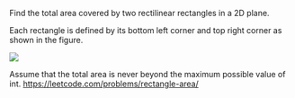 Find the total area covered by two rectilinear rectangles in a 2D plane.

Each rectangle is defined by its bottom left corner and top right corner as shown in the figure.

<img src="/static/images/problemset/rectangle_area.png" border="0"><p>

Assume that the total area is never beyond the maximum possible value of int.
https://leetcode.com/problems/rectangle-area/
